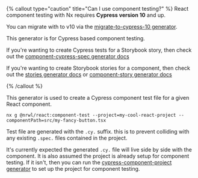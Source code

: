 {% callout type="caution" title="Can I use component testing?" %}
React component testing with Nx requires **Cypress version 10** and up.

You can migrate with to v10 via the [migrate-to-cypress-10 generator](/packages/cypress/generators/migrate-to-cypress-10).

This generator is for Cypress based component testing.

If you're wanting to create Cypress tests for a Storybook story, then check out the [component-cypress-spec generator docs](/packages/react/generators/component-cypress-spec)

If you're wanting to create Storybook stories for a component, then check out the [stories generator docs](/packages/react/generators/stories) or [component-story generator docs](/packages/react/generators/component-cypress-spec)

{% /callout %}

This generator is used to create a Cypress component test file for a given React component.

```shell
nx g @nrwl/react:component-test --project=my-cool-react-project --componentPath=src/my-fancy-button.tsx
```

Test file are generated with the `.cy.` suffix. this is to prevent colliding with any existing `.spec.` files contained in the project.

It's currently expected the generated `.cy.` file will live side by side with the component. It is also assumed the project is already setup for component testing. If it isn't, then you can run the [cypress-component-project generator](/packages/react/generators/cypress-component-configuration) to set up the project for component testing.
